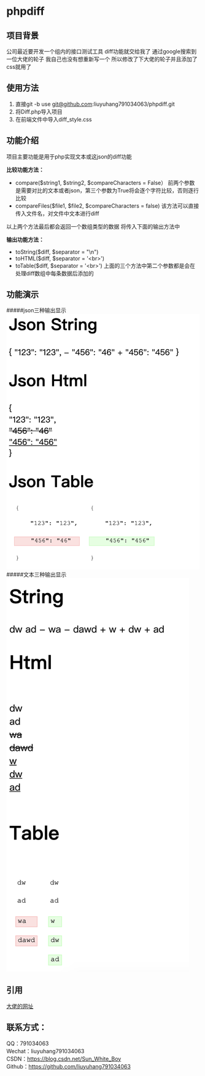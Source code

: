 # phpdiff

## 项目背景
公司最近要开发一个组内的接口测试工具 diff功能就交给我了 通过google搜索到一位大佬的轮子 我自己也没有想重新写一个 所以修改了下大佬的轮子并且添加了css就用了

## 使用方法
1. 直接git -b use git@github.com:liuyuhang791034063/phpdiff.git
2. 将Diff.php导入项目
3. 在前端文件中导入diff_style.css

## 功能介绍
项目主要功能是用于php实现文本或这json的diff功能

**比较功能方法：**
- compare($string1, $string2, $compareCharacters = False）
前两个参数是需要对比的文本或者json，第三个参数为True将会逐个字符比较，否则逐行比较 
- compareFiles($file1, $file2, $compareCharacters = false)
该方法可以直接传入文件名，对文件中文本进行diff

以上两个方法最后都会返回一个数组类型的数据 将传入下面的输出方法中

**输出功能方法：**
- toString($diff, $separator = "\n")
- toHTML($diff, $separator = '\<br>')
- toTable($diff, $separator = '\<br>')
上面的三个方法中第二个参数都是会在处理diff数组中每条数据后添加的

## 功能演示
#####json三种输出显示
![](img/json_diff.png)
#####文本三种输出显示
![](img/string_diff.png)

## 引用
[大佬的网址](http://code.iamkate.com/php/diff-implementation/)

## 联系方式：
QQ：791034063   
Wechat：liuyuhang791034063   
CSDN：https://blog.csdn.net/Sun_White_Boy   
Github：https://github.com/liuyuhang791034063   